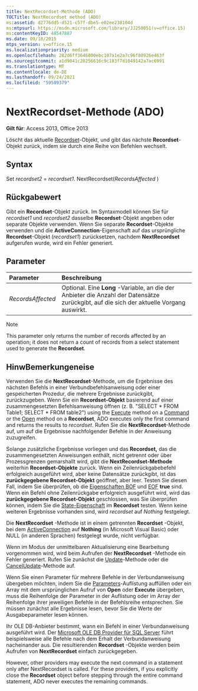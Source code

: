 ```yaml
---
title: NextRecordset-Methode (ADO)
TOCTitle: NextRecordset method (ADO)
ms:assetid: d2776dd5-d521-c57f-dbe5-e02ee238104d
ms:mtpsurl: https://msdn.microsoft.com/library/JJ250051(v=office.15)
ms:contentKeyID: 48547887
ms.date: 09/18/2015
mtps_version: v=office.15
ms.localizationpriority: medium
ms.openlocfilehash: 282d6ff3646800ebc107a1e2a7c96f80926e463f
ms.sourcegitcommit: a1d9041c20256616c9c183f7d1049142a7ac6991
ms.translationtype: MT
ms.contentlocale: de-DE
ms.lasthandoff: 09/24/2021
ms.locfileid: "59589379"
---
```

# <a name="nextrecordset-method-ado"></a>NextRecordset-Methode (ADO)

**Gilt für**: Access 2013, Office 2013
 
Löscht das aktuelle [Recordset](recordset-object-ado.md)-Objekt, und gibt das nächste **Recordset**-Objekt zurück, indem sie durch eine Reihe von Befehlen wechselt.

## <a name="syntax"></a>Syntax

Set *recordset2*  =  *recordset1*. NextRecordset(*RecordsAffected* )

## <a name="return-value"></a>Rückgabewert

Gibt ein **Recordset**-Objekt zurück. Im Syntaxmodell können Sie für *recordset1* und *recordset2* dasselbe **Recordset**-Objekt angeben oder separate Objekte verwenden. Wenn Sie separate **Recordset**-Objekte verwenden und die **ActiveConnection**-Eigenschaft auf das ursprüngliche **Recordset**-Objekt (*recordset1*) zurücksetzen, nachdem **NextRecordset** aufgerufen wurde, wird ein Fehler generiert.

## <a name="parameters"></a>Parameter

|Parameter|Beschreibung|
|:--------|:----------|
|*RecordsAffected* |Optional. Eine **Long** -Variable, an die der Anbieter die Anzahl der Datensätze zurückgibt, auf die sich der aktuelle Vorgang auswirkt.|

> [!NOTE]
> This parameter only returns the number of records affected by an operation; it does not return a count of records from a select statement used to generate the **Recordset**.

## <a name="remarks"></a>HinwBemerkungeneise

Verwenden Sie die **NextRecordset**-Methode, um die Ergebnisse des nächsten Befehls in einer Verbundbefehlsanweisung oder einer gespeicherten Prozedur, die mehrere Ergebnisse zurückgibt, zurückzugeben. Wenn Sie ein **Recordset-Objekt** basierend auf einer zusammengesetzten Befehlsanweisung öffnen (z. B. "SELECT \* FROM Table1; SELECT \* FROM table2") using the [Execute](https://docs.microsoft.com/office/vba/access/concepts/miscellaneous/execute-method-ado-command) method on a [Command](command-object-ado.md) or the [Open](open-method-ado-recordset.md) method on a **Recordset**, ADO executes only the first command and returns the results to *recordset*. Rufen Sie die **NextRecordset**-Methode auf, um auf die Ergebnisse nachfolgender Befehle in der Anweisung zuzugreifen.

Solange zusätzliche Ergebnisse vorliegen und das **Recordset,** das die zusammengesetzten Anweisungen enthält, nicht getrennt oder über Prozessgrenzen gemarshallt wird, gibt die **NextRecordset-Methode** weiterhin **Recordset-Objekte** zurück. Wenn ein Zeilenrückgabebefehl erfolgreich ausgeführt wird, aber keine Datensätze zurückgibt, ist das **zurückgegebene Recordset-Objekt** geöffnet, aber leer. Testen Sie diesen Fall, indem Sie überprüfen, ob die [Eigenschaften BOF](bof-eof-properties-ado.md) und [EOF](bof-eof-properties-ado.md) **true** sind. Wenn ein Befehl ohne Zeilenrückgabe erfolgreich ausgeführt wird, wird das **zurückgegebene Recordset-Objekt** geschlossen, was Sie überprüfen können, indem Sie die [State-Eigenschaft](state-property-ado.md) im **Recordset** testen. Wenn keine weiteren Ergebnisse vorhanden sind, wird *recordset* auf *Nothing* festgelegt.

Die **NextRecordset** -Methode ist in einem getrennten **Recordset** -Objekt, bei dem [ActiveConnection](activeconnection-property-ado.md) auf **Nothing** (in Microsoft Visual Basic) oder NULL (in anderen Sprachen) festgelegt wurde, nicht verfügbar.

Wenn im Modus der unmittelbaren Aktualisierung eine Bearbeitung vorgenommen wird, wird beim Aufrufen der **NextRecordset** -Methode ein Fehler generiert. Rufen Sie zunächst die [Update](update-method-ado.md)-Methode oder die [CancelUpdate](cancelupdate-method-ado.md)-Methode auf.

Wenn Sie einen Parameter für mehrere Befehle in der Verbundanweisung übergeben möchten, indem Sie die [Parameters](parameters-collection-ado.md)-Auflistung auffüllen oder ein Array mit dem ursprünglichen Aufruf von **Open** oder **Execute** übergeben, muss die Reihenfolge der Parameter in der Auflistung oder im Array der Reihenfolge ihrer jeweiligen Befehle in der Befehlsreihe entsprechen. Sie müssen zunächst alle Ergebnisse lesen, bevor Sie die Werte der Ausgabeparameter lesen können.

Ihr OLE DB-Anbieter bestimmt, wann ein Befehl in einer Verbundanweisung ausgeführt wird. Der [Microsoft OLE DB Provider für SQL Server](microsoft-ole-db-provider-for-sql-server.md) führt beispielsweise alle Befehle nach dem Erhalt der Verbundanweisung nacheinander aus. Die resultierenden **Recordset** -Objekte werden beim Aufrufen von **NextRecordset** einfach zurückgegeben.

However, other providers may execute the next command in a statement only after NextRecordset is called. For these providers, if you explicitly close the **Recordset** object before stepping through the entire command statement, ADO never executes the remaining commands.

